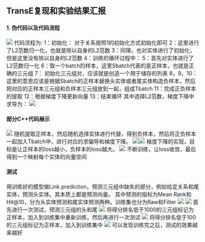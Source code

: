 ## TransE复现和实验结果汇报

#### 1. 伪代码以及代码流程

![](./_image/2024-11-22/838e322172dcc304d9c2f54bcb83017d.png)
代码流程为:
1：初始化： 对于关系按照1的初始化方式初始化即可
2：这里进行了L2范数归一化，也就是除以自身的L2范数
3：同理，也对实体进行了初始化，但是这里没有除以自身的L2范数
4：训练的循环过程中：
5：首先对实体进行了L2范数归一化
6：取一个batch的样本，这里Sbatch代表的是正样本，也就是正确的三元组
7： 初始化三元组对，应该就是创造一个用于储存的列表
8，9，10：这里的意思应该是根据Sbatch的正样本替换头实体或者尾实体构造负样本，然后把对应的正样本三元组和负样本三元组放到一起，组成Tbatch
11：完成正负样本的提取
12：根据梯度下降更新向量
13：结束循环
其中选择L2范数，梯度下降中求导为：
![](./_image/2024-11-22/QQ_1732278348976.png)
#### 部分C++代码展示
![](./_image/2024-11-22/QQ_1732278551224.png)
随机提取正样本，然后随机选择实体进行代替，得到负样本，然后将正负样本一起加入Tbatch中，进行对应的求偏导和梯度下降。
![](./_image/2024-11-22/QQ_1732278676193.png)![](./_image/2024-11-22/QQ_1732278687187.png)
梯度下降的实现，目标是让正样本的loss越小，负样本的loss越大。
![](./_image/2024-11-22/QQ_1732278807578.png)
不断训练，让loss收敛，最后得到一个映射每个实体的向量空间
#### 测试
用训练好的模型做Link prediction，预测三元组中缺失的部分，例如给定关系和尾实体，预测头实体。其本质上都是预测向量。
其中预测的指标为Mean Rank和Hit@10，分为头实体预测和尾实体预测两种。训练集也分为Raw和Filter
![](./_image/2024-11-22/QQ_1732350581282.png)
![](./_image/2024-11-22/QQ_1732350599706.png)
首先进行一次测试，预测三元组的头和尾
![](./_image/2024-11-22/QQ_1732341412703.png)
将得分排名低于1000的三元组标记为正样本，加入到训练集中重新训练，然后再进行一次测试
![](./_image/2024-11-22/QQ_1732346689631.png)
将得分排名低于100的三元组标记为正样本，加入到训练集中
![](./_image/2024-11-22/QQ_1732350315481.png)
可以发现训练完之后，测试的效果越来越好
